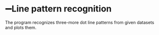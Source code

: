 # :heavy_minus_sign:Line pattern recognition
The program recognizes three-more dot line patterns from given datasets and plots them.
